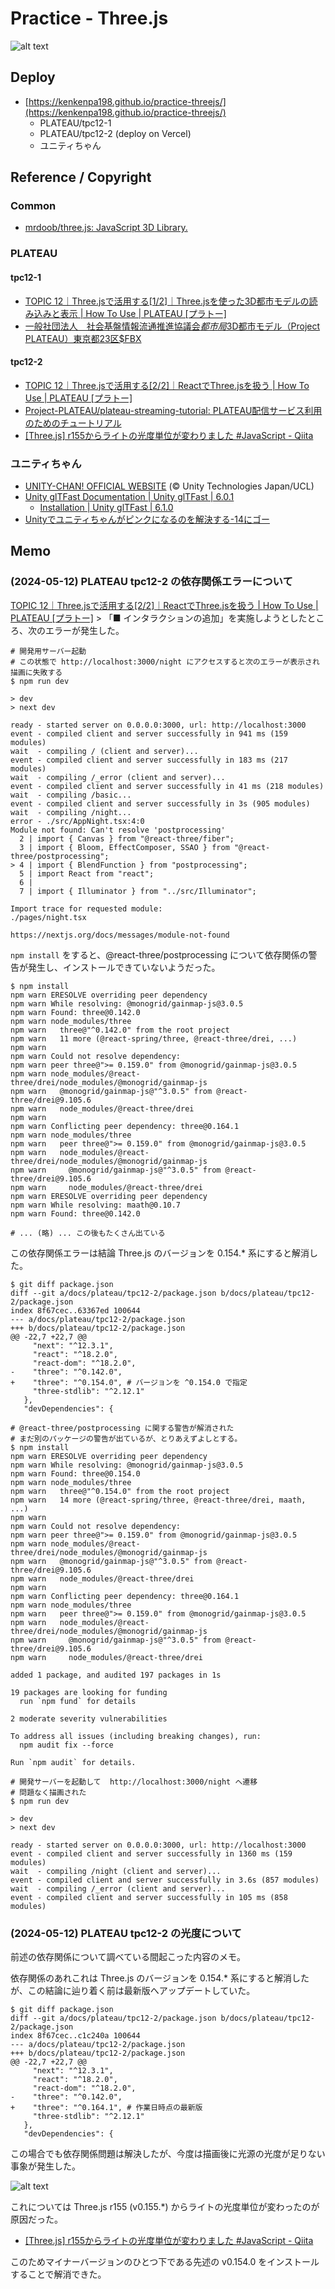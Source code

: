 # Practice - Three.js

![alt text](images/plateu-tpc12-2-night.png)

## Deploy

- [https://kenkenpa198.github.io/practice-threejs/](https://kenkenpa198.github.io/practice-threejs/)
    - PLATEAU/tpc12-1
    - PLATEAU/tpc12-2 (deploy on Vercel)
    - ユニティちゃん

## Reference / Copyright

### Common

- [mrdoob/three.js: JavaScript 3D Library.](https://github.com/mrdoob/three.js/)

### PLATEAU

#### tpc12-1

- [TOPIC 12｜Three.jsで活用する\[1/2\]｜Three.jsを使った3D都市モデルの読み込みと表示 \| How To Use \| PLATEAU \[プラトー\]](https://www.mlit.go.jp/plateau/learning/tpc12-1/)
- [一般社団法人　社会基盤情報流通推進協議会$都市局$3D都市モデル（Project PLATEAU）東京都23区$FBX](https://www.geospatial.jp/ckan/dataset/plateau-tokyo23ku/resource/04a3109d-9392-42e9-95d2-e04bda7a8d42)

#### tpc12-2

- [TOPIC 12｜Three.jsで活用する\[2/2\]｜ReactでThree.jsを扱う \| How To Use \| PLATEAU \[プラトー\]](https://www.mlit.go.jp/plateau/learning/tpc12-2/)
- [Project-PLATEAU/plateau-streaming-tutorial: PLATEAU配信サービス利用のためのチュートリアル](https://github.com/Project-PLATEAU/plateau-streaming-tutorial)
- [\[Three.js\] r155からライトの光度単位が変わりました \#JavaScript - Qiita](https://qiita.com/masato_makino/items/0de9657633e44e91494a)

### ユニティちゃん

- [UNITY-CHAN! OFFICIAL WEBSITE](https://unity-chan.com/) (© Unity Technologies Japan/UCL)
- [Unity glTFast Documentation \| Unity glTFast \| 6.0.1](https://docs.unity3d.com/Packages/com.unity.cloud.gltfast@6.0/manual/index.html)
    - [Installation \| Unity glTFast \| 6.1.0](https://docs.unity3d.com/Packages/com.unity.cloud.gltfast@6.1/manual/installation.html)
- [Unityでユニティちゃんがピンクになるのを解決する-14にゴー](https://blog.14nigo.net/2023/03/fixpinkunitychan.html)

## Memo

### (2024-05-12) PLATEAU tpc12-2 の依存関係エラーについて

[TOPIC 12｜Three.jsで活用する\[2/2\]｜ReactでThree.jsを扱う \| How To Use \| PLATEAU \[プラトー\]](https://www.mlit.go.jp/plateau/learning/tpc12-2/) > 「■ インタラクションの追加」を実施しようとしたところ、次のエラーが発生した。

```shell
# 開発用サーバー起動
# この状態で http://localhost:3000/night にアクセスすると次のエラーが表示され描画に失敗する
$ npm run dev

> dev
> next dev

ready - started server on 0.0.0.0:3000, url: http://localhost:3000
event - compiled client and server successfully in 941 ms (159 modules)
wait  - compiling / (client and server)...
event - compiled client and server successfully in 183 ms (217 modules)
wait  - compiling /_error (client and server)...
event - compiled client and server successfully in 41 ms (218 modules)
wait  - compiling /basic...
event - compiled client and server successfully in 3s (905 modules)
wait  - compiling /night...
error - ./src/AppNight.tsx:4:0
Module not found: Can't resolve 'postprocessing'
  2 | import { Canvas } from "@react-three/fiber";
  3 | import { Bloom, EffectComposer, SSAO } from "@react-three/postprocessing";
> 4 | import { BlendFunction } from "postprocessing";
  5 | import React from "react";
  6 |
  7 | import { Illuminator } from "../src/Illuminator";

Import trace for requested module:
./pages/night.tsx

https://nextjs.org/docs/messages/module-not-found
```

`npm install` をすると、@react-three/postprocessing について依存関係の警告が発生し、インストールできていないようだった。

```shell
$ npm install
npm warn ERESOLVE overriding peer dependency
npm warn While resolving: @monogrid/gainmap-js@3.0.5
npm warn Found: three@0.142.0
npm warn node_modules/three
npm warn   three@"^0.142.0" from the root project
npm warn   11 more (@react-spring/three, @react-three/drei, ...)
npm warn
npm warn Could not resolve dependency:
npm warn peer three@">= 0.159.0" from @monogrid/gainmap-js@3.0.5
npm warn node_modules/@react-three/drei/node_modules/@monogrid/gainmap-js
npm warn   @monogrid/gainmap-js@"^3.0.5" from @react-three/drei@9.105.6
npm warn   node_modules/@react-three/drei
npm warn
npm warn Conflicting peer dependency: three@0.164.1
npm warn node_modules/three
npm warn   peer three@">= 0.159.0" from @monogrid/gainmap-js@3.0.5
npm warn   node_modules/@react-three/drei/node_modules/@monogrid/gainmap-js
npm warn     @monogrid/gainmap-js@"^3.0.5" from @react-three/drei@9.105.6
npm warn     node_modules/@react-three/drei
npm warn ERESOLVE overriding peer dependency
npm warn While resolving: maath@0.10.7
npm warn Found: three@0.142.0

# ... (略) ... この後もたくさん出ている
```

この依存関係エラーは結論 Three.js のバージョンを 0.154.* 系にすると解消した。

```shell
$ git diff package.json
diff --git a/docs/plateau/tpc12-2/package.json b/docs/plateau/tpc12-2/package.json
index 8f67cec..63367ed 100644
--- a/docs/plateau/tpc12-2/package.json
+++ b/docs/plateau/tpc12-2/package.json
@@ -22,7 +22,7 @@
     "next": "^12.3.1",
     "react": "^18.2.0",
     "react-dom": "^18.2.0",
-    "three": "^0.142.0",
+    "three": "^0.154.0", # バージョンを ^0.154.0 で指定
     "three-stdlib": "^2.12.1"
   },
   "devDependencies": {

# @react-three/postprocessing に関する警告が解消された
# まだ別のパッケージの警告が出ているが、とりあえずよしとする。
$ npm install
npm warn ERESOLVE overriding peer dependency
npm warn While resolving: @monogrid/gainmap-js@3.0.5
npm warn Found: three@0.154.0
npm warn node_modules/three
npm warn   three@"^0.154.0" from the root project
npm warn   14 more (@react-spring/three, @react-three/drei, maath, ...)
npm warn
npm warn Could not resolve dependency:
npm warn peer three@">= 0.159.0" from @monogrid/gainmap-js@3.0.5
npm warn node_modules/@react-three/drei/node_modules/@monogrid/gainmap-js
npm warn   @monogrid/gainmap-js@"^3.0.5" from @react-three/drei@9.105.6
npm warn   node_modules/@react-three/drei
npm warn
npm warn Conflicting peer dependency: three@0.164.1
npm warn node_modules/three
npm warn   peer three@">= 0.159.0" from @monogrid/gainmap-js@3.0.5
npm warn   node_modules/@react-three/drei/node_modules/@monogrid/gainmap-js
npm warn     @monogrid/gainmap-js@"^3.0.5" from @react-three/drei@9.105.6
npm warn     node_modules/@react-three/drei

added 1 package, and audited 197 packages in 1s

19 packages are looking for funding
  run `npm fund` for details

2 moderate severity vulnerabilities

To address all issues (including breaking changes), run:
  npm audit fix --force

Run `npm audit` for details.

# 開発サーバーを起動して  http://localhost:3000/night へ遷移
# 問題なく描画された
$ npm run dev

> dev
> next dev

ready - started server on 0.0.0.0:3000, url: http://localhost:3000
event - compiled client and server successfully in 1360 ms (159 modules)
wait  - compiling /night (client and server)...
event - compiled client and server successfully in 3.6s (857 modules)
wait  - compiling /_error (client and server)...
event - compiled client and server successfully in 105 ms (858 modules)
```

### (2024-05-12) PLATEAU tpc12-2 の光度について

前述の依存関係について調べている間起こった内容のメモ。

依存関係のあれこれは Three.js のバージョンを 0.154.* 系にすると解消したが、この結論に辿り着く前は最新版へアップデートしていた。

```shell
$ git diff package.json
diff --git a/docs/plateau/tpc12-2/package.json b/docs/plateau/tpc12-2/package.json
index 8f67cec..c1c240a 100644
--- a/docs/plateau/tpc12-2/package.json
+++ b/docs/plateau/tpc12-2/package.json
@@ -22,7 +22,7 @@
     "next": "^12.3.1",
     "react": "^18.2.0",
     "react-dom": "^18.2.0",
-    "three": "^0.142.0",
+    "three": "^0.164.1", # 作業日時点の最新版
     "three-stdlib": "^2.12.1"
   },
   "devDependencies": {
```

この場合でも依存関係問題は解決したが、今度は描画後に光源の光度が足りない事象が発生した。

![alt text](images/plateu-tpc12-2-night-bad.png)

これについては Three.js r155 (v0.155.*) からライトの光度単位が変わったのが原因だった。

- [\[Three.js\] r155からライトの光度単位が変わりました \#JavaScript - Qiita](https://qiita.com/masato_makino/items/0de9657633e44e91494a)

このためマイナーバージョンのひとつ下である先述の v0.154.0 をインストールすることで解消できた。

